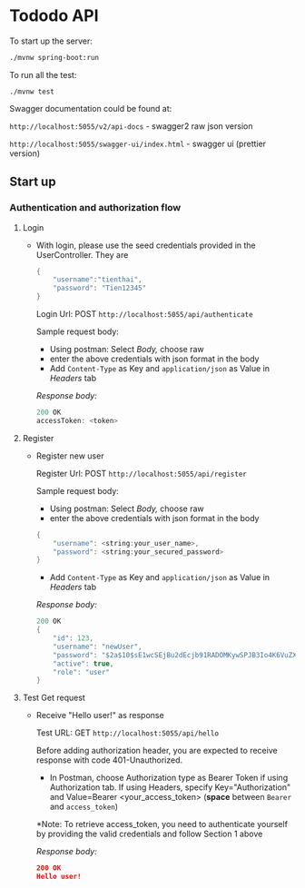 # Tododo API

To start up the server:

```bash
./mvnw spring-boot:run
```

To run all the test:

```
./mvnw test
```

Swagger documentation could be found at:

`http://localhost:5055/v2/api-docs` - swagger2 raw json version

`http://localhost:5055/swagger-ui/index.html` - swagger ui (prettier version)

## Start up

### Authentication and authorization flow

1. Login 
    - With login, please use the seed credentials provided in the UserController. They are

        ```java
        {
        	"username":"tienthai",
        	"password": "Tien12345"
        }
        ```

        Login Url: POST `http://localhost:5055/api/authenticate`

        Sample request body:

        - Using postman: Select *Body,*  choose raw
        - enter the above credentials with json format in the body
        - Add `Content-Type` as Key and `application/json` as Value in *Headers* tab

        *Response body:* 

        ```java
        200 OK 
        accessToken: <token>
        ```

2. Register 
    - Register new user

        Register Url: POST `http://localhost:5055/api/register`

        Sample request body:

        - Using postman: Select *Body,*  choose raw
        - enter the above credentials with json format in the body
        ```java
        {
        	"username": <string:your_user_name>,
        	"password": <string:your_secured_password>
        }
        ```
        - Add `Content-Type` as Key and `application/json` as Value in *Headers* tab

        *Response body:* 

        ```java
        200 OK 
        {
            "id": 123,
            "username": "newUser",
            "password": "$2a$10$sE1wcSEjBu2dEcjb91RADOMKywSPJB3Io4K6VuZXQPhZDzZ7zYu5C",
            "active": true,
            "role": "user"
        }
        ```
3. Test Get request
    - Receive "Hello user!" as response

        Test URL: GET `http://localhost:5055/api/hello`

        Before adding authorization header, you are expected to receive response with code 401-Unauthorized.

        - In Postman, choose Authorization type as Bearer Token if using Authorization tab. If using Headers, specify Key="Authorization" and Value=Bearer <your_access_token> (**space** between `Bearer` and `access_token`)

        *Note: To retrieve access_token, you need to authenticate yourself by providing the valid credentials and follow Section 1 above

        *Response body:* 

        ```json
        200 OK 
        Hello user!
        ```


